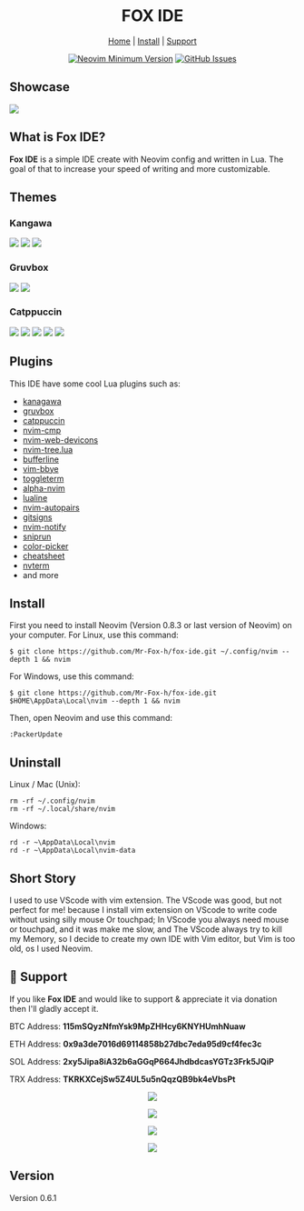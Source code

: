 <h1 align="center">FOX IDE</h1>
<div align="center">
	<a href="https://mr-fox-h.github.io">Home</a>
  <span> | </span>
  <a href="https://github.com/Mr-Fox-h/fox-ide#install">Install</a>
  <span> | </span>
	<a href="https://github.com/Mr-Fox-h/fox-ide#gift_heart-support">Support</a>
  <p></p>
</div> 

<div align="center">

 
[![Neovim Minimum Version](https://img.shields.io/badge/Neovim-0.8.3-blueviolet.svg?style=flat-square&logo=Neovim&color=90E59A&logoColor=white)](https://github.com/neovim/neovim)
[![GitHub Issues](https://img.shields.io/github/issues/FOX-IDE/Foxide.svg?style=flat-square)](https://github.com/Mr-Fox-h/fox-ide/issues)

</div>

## Showcase

<img src="IMG/Fox_IDE.png">

## What is Fox IDE?

__Fox IDE__ is a simple IDE create with Neovim config and written in Lua. The goal of that to increase your speed of writing and more customizable.

## Themes

### Kangawa

<img src="IMG/K_1.png">
<img src="IMG/K_2.png">
<img src="IMG/K_3.png">

### Gruvbox

<img src="IMG/G_1.png">
<img src="IMG/G_2.png">

### Catppuccin

<img src="IMG/C_1.png">
<img src="IMG/C_2.png">
<img src="IMG/C_3.png">
<img src="IMG/C_4.png">
<img src="IMG/C_5.png">

## Plugins

This IDE have some cool Lua plugins such as:
- [kanagawa](https://github.com/rebelot/kanagawa.nvim)
- [gruvbox](https://github.com/ellisonleao/gruvbox.nvim)
- [catppuccin](https://github.com/catppuccin/nvim)
- [nvim-cmp](https://github.com/hrsh7th/nvim-cmp)
- [nvim-web-devicons](https://github.com/nvim-tree/nvim-web-devicons)
- [nvim-tree.lua](https://github.com/nvim-tree/nvim-tree.lua)
- [bufferline](https://github.com/akinsho/bufferline.nvim)
- [vim-bbye](https://github.com/moll/vim-bbye)
- [toggleterm](https://github.com/akinsho/toggleterm.nvim)
- [alpha-nvim](https://github.com/goolord/alpha-nvim)
- [lualine](https://github.com/nvim-lualine/lualine.nvim)
- [nvim-autopairs](https://github.com/windwp/nvim-autopairs)
- [gitsigns](https://github.com/lewis6991/gitsigns.nvim)
- [nvim-notify](https://github.com/rcarriga/nvim-notify)
- [sniprun](https://github.com/michaelb/sniprun)
- [color-picker](https://github.com/ziontee113/color-picker.nvim)
- [cheatsheet](https://github.com/sudormrfbin/cheatsheet.nvim)
- [nvterm](https://github.com/NvChad/nvterm)
- and more

## Install

First you need to install Neovim (Version 0.8.3 or last version of Neovim) on your computer. For Linux, use this command:

```
$ git clone https://github.com/Mr-Fox-h/fox-ide.git ~/.config/nvim --depth 1 && nvim
```

For Windows, use this command:

```
$ git clone https://github.com/Mr-Fox-h/fox-ide.git $HOME\AppData\Local\nvim --depth 1 && nvim
```

Then, open Neovim and use this command:

```
:PackerUpdate
```

## Uninstall

Linux / Mac (Unix):
``` 
rm -rf ~/.config/nvim
rm -rf ~/.local/share/nvim
```

Windows:

```
rd -r ~\AppData\Local\nvim
rd -r ~\AppData\Local\nvim-data
```

## Short Story

I used to use VScode with vim extension. The VScode was good, but not perfect for me! because I install vim extension on VScode to write code without using silly mouse Or touchpad; In VScode you always need mouse or touchpad, and it was make me slow, and The VScode always try to kill my Memory, so I decide to create my own IDE with Vim editor, but Vim is too old, os I used Neovim.

## :gift_heart: Support

If you like __Fox IDE__ and would like to support & appreciate it via donation then I'll gladly accept it.

BTC Address: __115mSQyzNfmYsk9MpZHHcy6KNYHUmhNuaw__

ETH Address: __0x9a3de7016d69114858b27dbc7eda95d9cf4fec3c__

SOL Address: __2xy5Jipa8iA32b6aGGqP664JhdbdcasYGTz3Frk5JQiP__

TRX Address: __TKRKXCejSw5Z4UL5u5nQqzQB9bk4eVbsPt__

<div align="center">

  <img src="IMG/B.png">
  <p></p>
  <p></p>
  <img src="IMG/E.png">
  <p></p>
  <p></p>
  <img src="IMG/S.png">
  <p></p>
  <p></p>
  <img src="IMG/T.png">
  <p></p>
  <p></p>

</div>

## Version

Version 0.6.1
